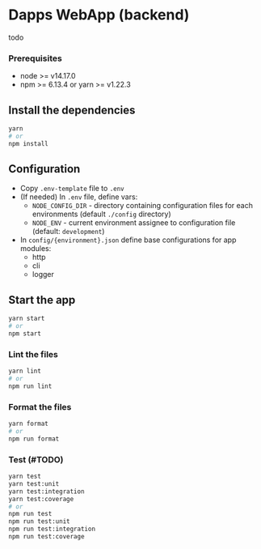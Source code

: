 # Dapps WebApp (backend)

todo

### Prerequisites
 - node >= v14.17.0
 - npm >= 6.13.4 or yarn >= v1.22.3

## Install the dependencies

```bash
yarn
# or
npm install
```

## Configuration

 - Copy `.env-template` file to `.env`
 - (If needed) In `.env` file, define vars:
   - `NODE_CONFIG_DIR` - directory containing configuration files for each environments (default `./config` directory)
   - `NODE_ENV` - current environment assignee to configuration file (default: `development`)
 - In `config/{environment}.json` define base configurations for app modules:
   - http
   - cli
   - logger

## Start the app

```bash
yarn start
# or
npm start
```

### Lint the files

```bash
yarn lint
# or
npm run lint
```

### Format the files

```bash
yarn format
# or
npm run format
```

### Test (#TODO)

```bash
yarn test
yarn test:unit
yarn test:integration
yarn test:coverage
# or
npm run test
npm run test:unit
npm run test:integration
npm run test:coverage
```
